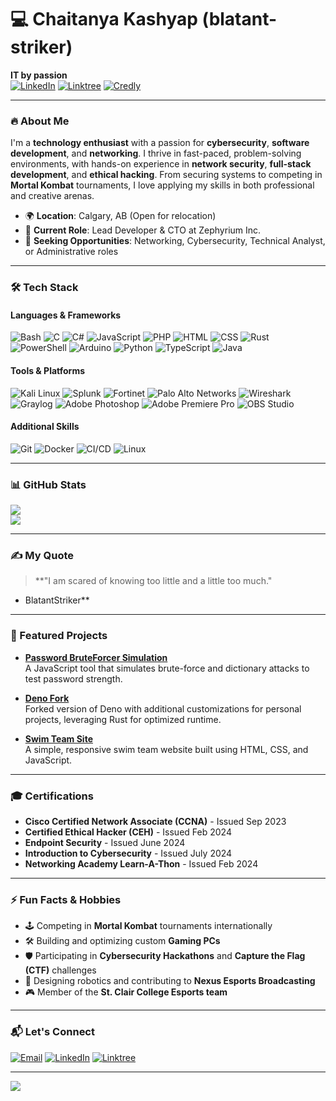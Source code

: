 # 💻 Chaitanya Kashyap (blatant-striker)
**IT by passion**  
[![LinkedIn](https://img.shields.io/badge/LinkedIn-Connect-blue)](https://www.linkedin.com/in/chaitanya-kashyap-7079b2239/) [![Linktree](https://img.shields.io/badge/Linktree-Explore-green)](https://linktr.ee/chaitanya.kyp) [![Credly](https://img.shields.io/badge/Certifications-View-orange)](https://www.credly.com/users/chaitanya-kashyap.6025dea7)

---

### 🔥 About Me
I'm a **technology enthusiast** with a passion for **cybersecurity**, **software development**, and **networking**. I thrive in fast-paced, problem-solving environments, with hands-on experience in **network security**, **full-stack development**, and **ethical hacking**. From securing systems to competing in **Mortal Kombat** tournaments, I love applying my skills in both professional and creative arenas.

- 🌍 **Location**: Calgary, AB (Open for relocation)  
- 💼 **Current Role**: Lead Developer & CTO at Zephyrium Inc.  
- 👀 **Seeking Opportunities**: Networking, Cybersecurity, Technical Analyst, or Administrative roles

---

### 🛠️ Tech Stack

#### **Languages & Frameworks**
![Bash](https://img.shields.io/badge/Bash-4EAA25?style=flat&logo=gnu-bash&logoColor=white)
![C](https://img.shields.io/badge/C-00599C?style=flat&logo=c&logoColor=white)
![C#](https://img.shields.io/badge/C%23-239120?style=flat&logo=c-sharp&logoColor=white)
![JavaScript](https://img.shields.io/badge/JavaScript-F7DF1E?style=flat&logo=javascript&logoColor=black)
![PHP](https://img.shields.io/badge/PHP-777BB4?style=flat&logo=php&logoColor=white)
![HTML](https://img.shields.io/badge/HTML-E34F26?style=flat&logo=html5&logoColor=white)
![CSS](https://img.shields.io/badge/CSS-1572B6?style=flat&logo=css3&logoColor=white)
![Rust](https://img.shields.io/badge/Rust-000000?style=flat&logo=rust&logoColor=white)
![PowerShell](https://img.shields.io/badge/PowerShell-5391FE?style=flat&logo=powershell&logoColor=white)
![Arduino](https://img.shields.io/badge/Arduino-00979D?style=flat&logo=arduino&logoColor=white)
![Python](https://img.shields.io/badge/Python-3776AB?style=flat&logo=python&logoColor=white)
![TypeScript](https://img.shields.io/badge/TypeScript-007ACC?style=flat&logo=typescript&logoColor=white)
![Java](https://img.shields.io/badge/Java-007396?style=flat&logo=java&logoColor=white)

#### **Tools & Platforms**
![Kali Linux](https://img.shields.io/badge/Kali_Linux-557C94?style=flat&logo=kali-linux&logoColor=white)
![Splunk](https://img.shields.io/badge/Splunk-000000?style=flat&logo=splunk&logoColor=white)
![Fortinet](https://img.shields.io/badge/Fortinet-EE3124?style=flat&logo=fortinet&logoColor=white)
![Palo Alto Networks](https://img.shields.io/badge/Palo_Alto_Networks-ED1C24?style=flat&logo=palo-alto-networks&logoColor=white)
![Wireshark](https://img.shields.io/badge/Wireshark-1679A7?style=flat&logo=wireshark&logoColor=white)
![Graylog](https://img.shields.io/badge/Graylog-444444?style=flat&logo=graylog&logoColor=red)
![Adobe Photoshop](https://img.shields.io/badge/Photoshop-31A8FF?style=flat&logo=adobe-photoshop&logoColor=white)
![Adobe Premiere Pro](https://img.shields.io/badge/Premiere_Pro-9999FF?style=flat&logo=adobe-premiere-pro&logoColor=white)
![OBS Studio](https://img.shields.io/badge/OBS_Studio-302E31?style=flat&logo=obs-studio&logoColor=white)

#### **Additional Skills**
![Git](https://img.shields.io/badge/Git-F05032?style=flat&logo=git&logoColor=white)
![Docker](https://img.shields.io/badge/Docker-2496ED?style=flat&logo=docker&logoColor=white)
![CI/CD](https://img.shields.io/badge/CI%2FCD-6DB33F?style=flat&logo=continuous-integration&logoColor=white)
![Linux](https://img.shields.io/badge/Linux-FCC624?style=flat&logo=linux&logoColor=black)

---

### 📊 GitHub Stats

![](https://github-readme-streak-stats.herokuapp.com/?user=blatant-striker&theme=dark&hide_border=false)<br/>
![](https://github-readme-stats.vercel.app/api/top-langs/?username=blatant-striker&theme=dark&hide_border=false&include_all_commits=true&count_private=true&layout=compact)

---

### ✍️ My Quote

> **"I am scared of knowing too little and a little too much."
- BlatantStriker**


---

### 🚀 Featured Projects
- **[Password BruteForcer Simulation](https://github.com/blatant-striker/Password-BruteForcer-Simulation)**  
  A JavaScript tool that simulates brute-force and dictionary attacks to test password strength.

- **[Deno Fork](https://github.com/blatant-striker/deno)**  
  Forked version of Deno with additional customizations for personal projects, leveraging Rust for optimized runtime.

- **[Swim Team Site](https://github.com/blatant-striker/Swim-Team-Site)**  
  A simple, responsive swim team website built using HTML, CSS, and JavaScript. 

---

### 🎓 Certifications
- **Cisco Certified Network Associate (CCNA)** - Issued Sep 2023  
- **Certified Ethical Hacker (CEH)** - Issued Feb 2024  
- **Endpoint Security** - Issued June 2024  
- **Introduction to Cybersecurity** - Issued July 2024  
- **Networking Academy Learn-A-Thon** - Issued Feb 2024  

---

### ⚡ Fun Facts & Hobbies
- 🕹️ Competing in **Mortal Kombat** tournaments internationally  
- 🛠️ Building and optimizing custom **Gaming PCs**  
- 🛡️ Participating in **Cybersecurity Hackathons** and **Capture the Flag (CTF)** challenges  
- 🎥 Designing robotics and contributing to **Nexus Esports Broadcasting**  
- 🎮 Member of the **St. Clair College Esports team**

---

### 📬 Let's Connect
[![Email](https://img.shields.io/badge/Email-Mail_me-red?style=flat&logo=gmail)](mailto:chaitanya.kyp@gmail.com)
[![LinkedIn](https://img.shields.io/badge/LinkedIn-Connect-blue)](https://www.linkedin.com/in/chaitanya-kashyap-7079b2239/)
[![Linktree](https://img.shields.io/badge/Linktree-Explore-green)](https://linktr.ee/chaitanya.kyp)

---

[![](https://visitcount.itsvg.in/api?id=blatant-striker&icon=0&color=0)](https://visitcount.itsvg.in)
